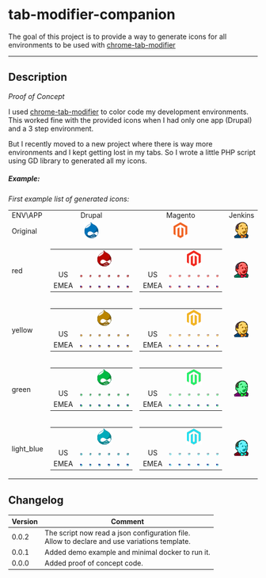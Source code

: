 # tab-modifier-companion
The goal of this project is to provide a way to generate icons for all environments to be used with [chrome-tab-modifier](https://github.com/sylouuu/chrome-tab-modifier)

---

## Description
_Proof of Concept_

I used  [chrome-tab-modifier](https://github.com/sylouuu/chrome-tab-modifier) to color code my development environments.
This worked fine with the provided icons when I had only one app (Drupal) and a 3 step environment.

But I recently moved to a new project where there is way more environments and I kept getting lost in my tabs.
So I wrote a little PHP script using GD library to generated all my icons.

##### Example:

_First example list of generated icons:_
<table>
    <tr>
        <td>ENV\APP</td>
        <td align="center">Drupal</td>
        <td align="center">Magento</td>
        <td align="center">Jenkins</td>
    </tr>
    <tr>
        <td>Original</td>
        <td align="center"><img src="app/icons_original/app/drupal-favicon.png"></td>
        <td align="center"><img src="app/icons_original/app/magento-favicon.png"></td>
        <td align="center"><img src="app/icons_original/app/favicon-jenkins-yellow.png"></td>
    </tr>
    <tr>
        <td>red</td>
        <td align="center">
            <table>
                <tr>
                    <td align="center"></td>
                    <td align="center" colspan="6"><img src="example/icons_generated/red/drupal.png" /></td>
                </tr>
                <tr>
                    <td align="center">US</td>
                    <td align="center"><img src="example/icons_generated/red/US/drupal.png" /></td>
                    <td align="center"><img src="example/icons_generated/red/US/drupal-US1.png" /></td>
                    <td align="center"><img src="example/icons_generated/red/US/drupal-US2.png" /></td>
                    <td align="center"><img src="example/icons_generated/red/US/drupal-US3.png" /></td>
                    <td align="center"><img src="example/icons_generated/red/US/drupal-US4.png" /></td>
                    <td align="center"><img src="example/icons_generated/red/US/drupal-US5.png" /></td>
                </tr>
                <tr>
                    <td align="center">EMEA</td>
                    <td align="center"><img src="example/icons_generated/red/EMEA/drupal.png" /></td>
                    <td align="center"><img src="example/icons_generated/red/EMEA/drupal-EMEA1.png" /></td>
                    <td align="center"><img src="example/icons_generated/red/EMEA/drupal-EMEA2.png" /></td>
                    <td align="center"><img src="example/icons_generated/red/EMEA/drupal-EMEA3.png" /></td>
                    <td align="center"><img src="example/icons_generated/red/EMEA/drupal-EMEA4.png" /></td>
                    <td align="center"><img src="example/icons_generated/red/EMEA/drupal-EMEA5.png" /></td>
                </tr>
            </table>
        </td>
        <td align="center">
            <table>
                <tr>
                    <td align="center"></td>
                    <td align="center" colspan="6"><img src="example/icons_generated/red/magento.png" /></td>
                </tr>
                <tr>
                    <td align="center">US</td>
                    <td align="center"><img src="example/icons_generated/red/US/magento.png" /></td>
                    <td align="center"><img src="example/icons_generated/red/US/magento-US1.png" /></td>
                    <td align="center"><img src="example/icons_generated/red/US/magento-US2.png" /></td>
                    <td align="center"><img src="example/icons_generated/red/US/magento-US3.png" /></td>
                    <td align="center"><img src="example/icons_generated/red/US/magento-US4.png" /></td>
                    <td align="center"><img src="example/icons_generated/red/US/magento-US5.png" /></td>
                </tr>
                <tr>
                    <td align="center">EMEA</td>
                    <td align="center"><img src="example/icons_generated/red/EMEA/magento.png" /></td>
                    <td align="center"><img src="example/icons_generated/red/EMEA/magento-EMEA1.png" /></td>
                    <td align="center"><img src="example/icons_generated/red/EMEA/magento-EMEA2.png" /></td>
                    <td align="center"><img src="example/icons_generated/red/EMEA/magento-EMEA3.png" /></td>
                    <td align="center"><img src="example/icons_generated/red/EMEA/magento-EMEA4.png" /></td>
                    <td align="center"><img src="example/icons_generated/red/EMEA/magento-EMEA5.png" /></td>
                </tr>
            </table>
        </td>
        <td align="center">
            <img src="example/icons_generated/red/jenkins.png" />
        </td>
    </tr>
    <tr>
        <td>yellow</td>
        <td align="center">
            <table>
                <tr>
                    <td align="center"></td>
                    <td align="center" colspan="6"><img src="example/icons_generated/yellow/drupal.png" /></td>
                </tr>
                <tr>
                    <td align="center">US</td>
                    <td align="center"><img src="example/icons_generated/yellow/US/drupal.png" /></td>
                    <td align="center"><img src="example/icons_generated/yellow/US/drupal-US1.png" /></td>
                    <td align="center"><img src="example/icons_generated/yellow/US/drupal-US2.png" /></td>
                    <td align="center"><img src="example/icons_generated/yellow/US/drupal-US3.png" /></td>
                    <td align="center"><img src="example/icons_generated/yellow/US/drupal-US4.png" /></td>
                    <td align="center"><img src="example/icons_generated/yellow/US/drupal-US5.png" /></td>
                </tr>
                <tr>
                    <td align="center">EMEA</td>
                    <td align="center"><img src="example/icons_generated/yellow/EMEA/drupal.png" /></td>
                    <td align="center"><img src="example/icons_generated/yellow/EMEA/drupal-EMEA1.png" /></td>
                    <td align="center"><img src="example/icons_generated/yellow/EMEA/drupal-EMEA2.png" /></td>
                    <td align="center"><img src="example/icons_generated/yellow/EMEA/drupal-EMEA3.png" /></td>
                    <td align="center"><img src="example/icons_generated/yellow/EMEA/drupal-EMEA4.png" /></td>
                    <td align="center"><img src="example/icons_generated/yellow/EMEA/drupal-EMEA5.png" /></td>
                </tr>
            </table>
        </td>
        <td align="center">
            <table>
                <tr>
                    <td align="center"></td>
                    <td align="center" colspan="6"><img src="example/icons_generated/yellow/magento.png" /></td>
                </tr>
                <tr>
                    <td align="center">US</td>
                    <td align="center"><img src="example/icons_generated/yellow/US/magento.png" /></td>
                    <td align="center"><img src="example/icons_generated/yellow/US/magento-US1.png" /></td>
                    <td align="center"><img src="example/icons_generated/yellow/US/magento-US2.png" /></td>
                    <td align="center"><img src="example/icons_generated/yellow/US/magento-US3.png" /></td>
                    <td align="center"><img src="example/icons_generated/yellow/US/magento-US4.png" /></td>
                    <td align="center"><img src="example/icons_generated/yellow/US/magento-US5.png" /></td>
                </tr>
                <tr>
                    <td align="center">EMEA</td>
                    <td align="center"><img src="example/icons_generated/yellow/EMEA/magento.png" /></td>
                    <td align="center"><img src="example/icons_generated/yellow/EMEA/magento-EMEA1.png" /></td>
                    <td align="center"><img src="example/icons_generated/yellow/EMEA/magento-EMEA2.png" /></td>
                    <td align="center"><img src="example/icons_generated/yellow/EMEA/magento-EMEA3.png" /></td>
                    <td align="center"><img src="example/icons_generated/yellow/EMEA/magento-EMEA4.png" /></td>
                    <td align="center"><img src="example/icons_generated/yellow/EMEA/magento-EMEA5.png" /></td>
                </tr>
            </table>
        </td>
        <td align="center">
            <img src="example/icons_generated/yellow/jenkins.png" />
        </td>
    </tr>
    <tr>
        <td>green</td>
        <td align="center">
            <table>
                <tr>
                    <td align="center"></td>
                    <td align="center" colspan="6"><img src="example/icons_generated/green/drupal.png" /></td>
                </tr>
                <tr>
                    <td align="center">US</td>
                    <td align="center"><img src="example/icons_generated/green/US/drupal.png" /></td>
                    <td align="center"><img src="example/icons_generated/green/US/drupal-US1.png" /></td>
                    <td align="center"><img src="example/icons_generated/green/US/drupal-US2.png" /></td>
                    <td align="center"><img src="example/icons_generated/green/US/drupal-US3.png" /></td>
                    <td align="center"><img src="example/icons_generated/green/US/drupal-US4.png" /></td>
                    <td align="center"><img src="example/icons_generated/green/US/drupal-US5.png" /></td>
                </tr>
                <tr>
                    <td align="center">EMEA</td>
                    <td align="center"><img src="example/icons_generated/green/EMEA/drupal.png" /></td>
                    <td align="center"><img src="example/icons_generated/green/EMEA/drupal-EMEA1.png" /></td>
                    <td align="center"><img src="example/icons_generated/green/EMEA/drupal-EMEA2.png" /></td>
                    <td align="center"><img src="example/icons_generated/green/EMEA/drupal-EMEA3.png" /></td>
                    <td align="center"><img src="example/icons_generated/green/EMEA/drupal-EMEA4.png" /></td>
                    <td align="center"><img src="example/icons_generated/green/EMEA/drupal-EMEA5.png" /></td>
                </tr>
            </table>
        </td>
        <td align="center">
            <table>
                <tr>
                    <td align="center"></td>
                    <td align="center" colspan="6"><img src="example/icons_generated/green/magento.png" /></td>
                </tr>
                <tr>
                    <td align="center">US</td>
                    <td align="center"><img src="example/icons_generated/green/US/magento.png" /></td>
                    <td align="center"><img src="example/icons_generated/green/US/magento-US1.png" /></td>
                    <td align="center"><img src="example/icons_generated/green/US/magento-US2.png" /></td>
                    <td align="center"><img src="example/icons_generated/green/US/magento-US3.png" /></td>
                    <td align="center"><img src="example/icons_generated/green/US/magento-US4.png" /></td>
                    <td align="center"><img src="example/icons_generated/green/US/magento-US5.png" /></td>
                </tr>
                <tr>
                    <td align="center">EMEA</td>
                    <td align="center"><img src="example/icons_generated/green/EMEA/magento.png" /></td>
                    <td align="center"><img src="example/icons_generated/green/EMEA/magento-EMEA1.png" /></td>
                    <td align="center"><img src="example/icons_generated/green/EMEA/magento-EMEA2.png" /></td>
                    <td align="center"><img src="example/icons_generated/green/EMEA/magento-EMEA3.png" /></td>
                    <td align="center"><img src="example/icons_generated/green/EMEA/magento-EMEA4.png" /></td>
                    <td align="center"><img src="example/icons_generated/green/EMEA/magento-EMEA5.png" /></td>
                </tr>
            </table>
        </td>
        <td align="center">
            <img src="example/icons_generated/green/jenkins.png" />
        </td>
    </tr>
    <tr>
        <td>light_blue</td>
        <td align="center">
            <table>
                <tr>
                    <td align="center"></td>
                    <td align="center" colspan="6"><img src="example/icons_generated/light_blue/drupal.png" /></td>
                </tr>
                <tr>
                    <td align="center">US</td>
                    <td align="center"><img src="example/icons_generated/light_blue/US/drupal.png" /></td>
                    <td align="center"><img src="example/icons_generated/light_blue/US/drupal-US1.png" /></td>
                    <td align="center"><img src="example/icons_generated/light_blue/US/drupal-US2.png" /></td>
                    <td align="center"><img src="example/icons_generated/light_blue/US/drupal-US3.png" /></td>
                    <td align="center"><img src="example/icons_generated/light_blue/US/drupal-US4.png" /></td>
                    <td align="center"><img src="example/icons_generated/light_blue/US/drupal-US5.png" /></td>
                </tr>
                <tr>
                    <td align="center">EMEA</td>
                    <td align="center"><img src="example/icons_generated/light_blue/EMEA/drupal.png" /></td>
                    <td align="center"><img src="example/icons_generated/light_blue/EMEA/drupal-EMEA1.png" /></td>
                    <td align="center"><img src="example/icons_generated/light_blue/EMEA/drupal-EMEA2.png" /></td>
                    <td align="center"><img src="example/icons_generated/light_blue/EMEA/drupal-EMEA3.png" /></td>
                    <td align="center"><img src="example/icons_generated/light_blue/EMEA/drupal-EMEA4.png" /></td>
                    <td align="center"><img src="example/icons_generated/light_blue/EMEA/drupal-EMEA5.png" /></td>
                </tr>
            </table>
        </td>
        <td align="center">
            <table>
                <tr>
                    <td align="center"></td>
                    <td align="center" colspan="6"><img src="example/icons_generated/light_blue/magento.png" /></td>
                </tr>
                <tr>
                    <td align="center">US</td>
                    <td align="center"><img src="example/icons_generated/light_blue/US/magento.png" /></td>
                    <td align="center"><img src="example/icons_generated/light_blue/US/magento-US1.png" /></td>
                    <td align="center"><img src="example/icons_generated/light_blue/US/magento-US2.png" /></td>
                    <td align="center"><img src="example/icons_generated/light_blue/US/magento-US3.png" /></td>
                    <td align="center"><img src="example/icons_generated/light_blue/US/magento-US4.png" /></td>
                    <td align="center"><img src="example/icons_generated/light_blue/US/magento-US5.png" /></td>
                </tr>
                <tr>
                    <td align="center">EMEA</td>
                    <td align="center"><img src="example/icons_generated/light_blue/EMEA/magento.png" /></td>
                    <td align="center"><img src="example/icons_generated/light_blue/EMEA/magento-EMEA1.png" /></td>
                    <td align="center"><img src="example/icons_generated/light_blue/EMEA/magento-EMEA2.png" /></td>
                    <td align="center"><img src="example/icons_generated/light_blue/EMEA/magento-EMEA3.png" /></td>
                    <td align="center"><img src="example/icons_generated/light_blue/EMEA/magento-EMEA4.png" /></td>
                    <td align="center"><img src="example/icons_generated/light_blue/EMEA/magento-EMEA5.png" /></td>
                </tr>
            </table>
        </td>
        <td align="center">
            <img src="example/icons_generated/light_blue/jenkins.png" />
        </td>
    </tr>
</table>

## Changelog

Version | Comment 
---|---
0.0.2 | The script now read a json configuration file.<br> Allow to declare and use variations template.
0.0.1 | Added demo example and minimal docker to run it.
0.0.0 | Added proof of concept code.
